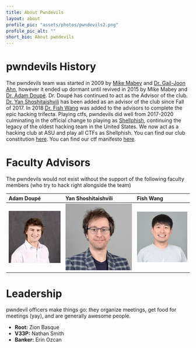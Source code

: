 ```yaml
---
title: About Pwndevils
layout: about
profile_pic: "assets/photos/pwndevils2.png"
profile_pic_alt: ""
short_bio: About pwndevils
---
```

# pwndevils History

The pwndevils team was started in 2009 by [Mike Mabey](https://mikemabey.com/) and [Dr. Gail-Joon Ahn](http://www.public.asu.edu/~gahn1/), however it ended up dormant until revived in 2015 by Mike Mabey and [Dr. Adam Doupé](https://adamdoupe.com/). 
Dr. Doupé has continued to act as the Advisor of the club. [Dr. Yan Shoshitaishvili](http://www.yancomm.net/) has been added as an advisor of the club since Fall of 2017. In 2018 [Dr. Fish Wang](https://ruoyuwang.me/) was added to the advisors to complete the epic hacking trifecta. 
Playing ctfs, pwndevils did well from 2017-2020 culminating in the official change to playing as [Shellphish](http://shellphish.net/), continuing the legacy of the oldest hacking team in the United States. 
We now act as a hacking club at ASU and play all CTFs as Shellphish. You can find our club constitution [here](./const.html). You can find our ctf manifesto [here](http://shellphish.net/). 


# Faculty Advisors

The pwndevils would not exist without the support of the following faculty members (who try to hack right alongside the team)

|  Adam Doupé |  Yan Shoshitaishvili | Fish Wang |
|:-------------|:------------------|:--------------------|
| <img src="assets/photos/adam.jpg" width="400"> | <img src="assets/photos/yan2.png" width="400"> | <img src="assets/photos/fish.png" width="400">|

<!--
| ![Octocat](assets/photos/adam.jpg) | ![Octocat](assets/photos/yan2.png) | ![Octocat](assets/photos/fish.png)|
-->

<!-- #### Adam Doupé
![Octocat](assets/photos/adam.jpg)
 
#### Yan Shoshitaishvili
![Octocat](assets/photos/yan.jpg)
-->
# Leadership
pwndevil officers make things go: they organize meetings, get food for meetings (yay), and are generally awesome people. 

* **Root:** Zion Basque
* **V33P:** Nathan Smith
* **Banker:** Erin Ozcan 


